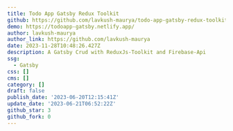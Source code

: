 ```yaml
---
title: Todo App Gatsby Redux Toolkit
github: https://github.com/lavkush-maurya/todo-app-gatsby-redux-toolkit
demo: https://todoapp-gatsby.netlify.app/
author: lavkush-maurya
author_link: https://github.com/lavkush-maurya
date: 2023-11-28T10:48:26.427Z
description: A Gatsby Crud with ReduxJs-Toolkit and Firebase-Api
ssg:
  - Gatsby
css: []
cms: []
category: []
draft: false
publish_date: '2023-06-20T12:15:41Z'
update_date: '2023-06-21T06:52:22Z'
github_star: 3
github_fork: 0
---
```

